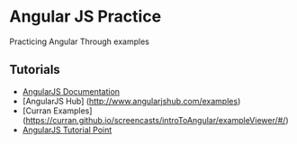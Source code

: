 # Angular JS Practice
Practicing Angular Through examples

## Tutorials
* [AngularJS Documentation](https://docs.angularjs.org/guide)
* [AngularJS Hub] (http://www.angularjshub.com/examples)
* [Curran Examples] (https://curran.github.io/screencasts/introToAngular/exampleViewer/#/)
* [AngularJS Tutorial Point](http://www.tutorialspoint.com/angularjs)
